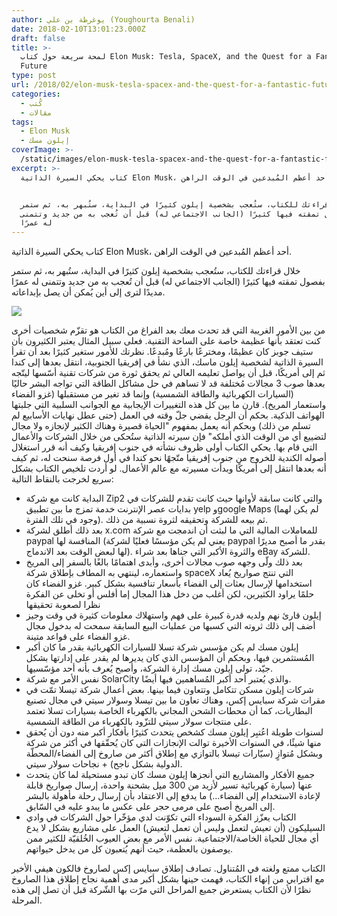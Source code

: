 ```yaml
---
author: يوغرطة بن علي (Youghourta Benali)
date: 2018-02-10T13:01:23.000Z
draft: false
title: >-
  لمحة سريعة حول كتاب Elon Musk: Tesla, SpaceX, and the Quest for a Fantastic
  Future
type: post
url: /2018/02/elon-musk-tesla-spacex-and-the-quest-for-a-fantastic-future/
categories:
  - كُتب
  - مقالات
tags:
  - Elon Musk
  - إيلون مسك
coverImage: >-
  /static/images/elon-musk-tesla-spacex-and-the-quest-for-a-fantastic-future/elon-musk.jpg
excerpt: >-
  كتاب يحكي السيرة الذاتية Elon Musk، أحد أعظم المُبدعين في الوقت الراهن.


  خلال قراءتك للكتاب، ستُعجب بشخصية إيلون كثيرًا في البداية، ستُبهر به، ثم ستمر
  بفصول تمقته فيها كثيرًا (الجانب الاجتماعي له) قبل أن تُعجب به من جديد وتتمنى
  له عمرًا
---
```

كتاب يحكي السيرة الذاتية Elon Musk، أحد أعظم المُبدعين في الوقت الراهن.

خلال قراءتك للكتاب، ستُعجب بشخصية إيلون كثيرًا في البداية، ستُبهر به، ثم ستمر بفصول تمقته فيها كثيرًا (الجانب الاجتماعي له) قبل أن تُعجب به من جديد وتتمنى له عمرًا مديدًا لترى إلى أين يُمكن أن يصل بإبداعاته.

![](/static/images/elon-musk-tesla-spacex-and-the-quest-for-a-fantastic-future/elon-musk.jpg)

من بين الأمور الغريبة التي قد تحدث معك بعد الفراغ من الكتاب هو تقزّم شخصيات أخرى كنت تعتقد بأنها عظيمة خاصة على الساحة التقنية. فعلى سبيل المثال يعتبر الكثيرون بأن ستيف جوبز كان عظيمًا، ومخترعًا بارعًا ومُبدعًا. نظرتك للأمور ستغير كثيرًا بعد أن تقرأ السيرة الذاتية لشخصية إيلون ماسك، الذي نشأ في إفريقيا الجنوبية، انتقل بعدها إلى كندا ثم إلى أمريكًا، قبل أن يواصل تعليمه العالي ثم يحقق ثورة من شركات تقنية أسّسها ليتّجه بعدها صوب 3 مجالات مُختلفة قد لا تساهم في حل مشاكل الطاقة التي تواجه البشر حاليًا (السيارات الكهربائية والطاقة الشمسية) وإنما قد تغير من مستقبلها (غزو الفضاء واستعمار المريخ). قارن ما بين كل هذه التغييرات الإيجابية مع الجوانب السلبية التي جلبتها الهواتف الذكية. بحكم أن الرجل يقضي جلّ وقته في العمل (حتى عطل نهايات الأسابيع لم تسلم من ذلك) وبحكم أنه يعمل بمفهوم "الحياة قصيرة وهناك الكثير لإنجازه ولا مجال لتضييع أي من الوقت الذي أملكه" فإن سيرته الذاتية ستُحكى من خلال الشركات والأعمال التي قام بها. يحكي الكتاب أولى ظروف نشأته في جنوب إفريقيا وكيف أنه قرر استغلال أصوله الكندية للخروج من جنوب إفريقيا متّجهًا نحو كندا في أول فرصة سنحت له، ثم كيف أنه بعدها انتقل إلى أمريكًا وبدأت مسيرته مع عالم الأعمال. لو أردت تلخيص الكتاب بشكل سريع لخرجت بالنقاط التالية:

-   البداية كانت مع شركة Zip2 والتي كانت سابقة لأوانها حيث كانت تقدم للشركات في بدايات عصر الإنترنت خدمة تمزج ما بين تطبيق yelp وgoogle Maps (لم يكن لهما وجود في تلك الفترة). ثم بيعه للشركة وتحقيقه لثروة نسبية من ذلك.
-   بعد ذلك أطلق لشركة x.com للمعاملات المالية التي ما لبثت أن اندمجت مع شركة paypal المنافسة لها (يعني لم يكن مؤسسًا فعليًا لشركة paypal بقدر ما أصبح مديرًا لها لبعض الوقت بعد الاندماج). والثروة الأكبر التي جناها بعد شراء eBay للشركة.
-   بعد ذلك ولّى وجهه صوب مجالات أخرى، وأبدى اهتمامًا بالغًا بالسفر إلى المريخ واستعماره، لينتهي به المطاف بإطلاق شركة spaceX التي تنتج صواريخ يُعاد استخدامها لإرسال بعثات إلى الفضاء بأسعار تنافسية بشكل كبير. غزو الفضاء كان حلمًا يراود الكثيرين، لكن أغلب من دخل هذا المجال إما أفلس أو تخلى عن الفكرة نظرا لصعوبة تحقيقها
-   إيلون قارئ نهم ولديه قدرة كبيرة على فهم واستهلاك معلومات كثيرة في وقت وجيز أضف إلى ذلك ثروته التي كسبها من عمليات البيع السابقة سمحت له بدخول مجال غزو الفضاء على قواعد متينة.
-   إيلون مسك لم يكن مؤسس شركة تسلا للسيارات الكهربائية بقدر ما كان أكبر المُستثمرين فيها، وبحكم أن المؤسس الذي كان يديرها لم يقدر على إدارتها بشكل جيّد، تولى إيلون مسك إدارة الشركة، وأصبح يُعرف بأنه أحد مؤسّسيها.
-   نفس الأمر مع شركة SolarCity والذي يُعتبر أحد أكبر المُساهمين فيها أيضًا.
-   شركات إيلون مسكن تتكامل وتتعاون فيما بينها. بعض أعمال شركة تيسلا تمّت في مقرات شركة سبايس إكس، وهناك تعاون ما بين تيسلا وسولار سيتي في مجال تصنيع البطاريات، كما أن محطات الشحن المجاني بالكهرباء الخاصة بسيارات تسلا تعتمد على منتجات سولار سيتي للتزّود بالكهرباء من الطاقة الشمسية.
-   لسنوات طويلة اعُتبِر إيلون مسك كشخص يتحدث كثيرًا بأفكار أكبر منه دون أن يُحقق منها شيئًا، في السنوات الأخيرة توالت الإنجازات التي كان يُحقّقها في أكثر من شركة وبشكل مُتوازٍ (سيّارات تيسلا بالتوازي مع إطلاق أكثر من صاروخ إلى الفضاء/المحطّة الدولية بشكل ناجح) + نجاحات سولار سيتي.
-   جميع الأفكار والمشاريع التي أنجزها إيلون مسك كان تبدو مستحيلة لما كان يتحدث عنها (سيارة كهربائية تسير لأزيد من 300 ميل بشحنة واحدة، إرسال صواريخ قابلة لإعادة الاستخدام إلى الفضاء…) ما يدفع إلى الاعتقاد بأن إرسال رحلة مأهولة بالبشر إلى المريخ أصبح على مرمى حجر على عكس ما يبدو عليه في السّابق.
-   الكتاب يعزّز الفكرة السوداء التي تكوّنت لدي مؤخّرا حول الشركات في وادي السيليكون (أن تعيش لتعمل وليس أن تعمل لتعيش) العمل على مشاريع بشكل لا يدع أي مجال للحياة الخاصة/الاجتماعية. نفس الأمر مع بعض العيوب الخُلقيّة للكثير ممن يوصفون بالعظمة، حيث أنهم يُتعبون كل من يدخل حيواتهم.

الكتاب ممتع ولغته في المُتناول. تصادف إطلاق سبايس إكس لصاروخ فالكون هيفي الأخير مع اقترابي من إنهاء الكتاب، فهمت حينها بشكل أكبر مدى أهمية نجاح إطلاق هذا الصاروخ نظرًا لأن الكتاب يستعرض جميع المراحل التي مرّت بها الشّركة قبل أن تصل إلى هذه المرحلة.
